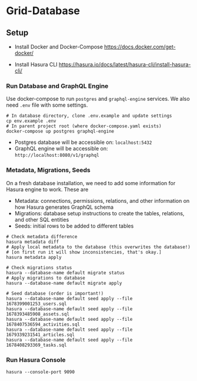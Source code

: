 # Grid-Database

## Setup

- Install Docker and Docker-Compose
  https://docs.docker.com/get-docker/

- Install Hasura CLI
  https://hasura.io/docs/latest/hasura-cli/install-hasura-cli/

### Run Database and GraphQL Engine

Use docker-compose to run `postgres` and `graphql-engine` services. We also need `.env` file with some settings.

```shell
# In database directory, clone .env.example and update settings
cp env.example .env
# In parent project root (where docker-compose.yaml exists)
docker-compose up postgres graphql-engine
```

- Postgres database will be accessible on: `localhost:5432`
- GraphQL engine will be accessible on: `http://localhost:8080/v1/graphql`

### Metadata, Migrations, Seeds

On a fresh database installation, we need to add some information for Hasura engine to work.
These are

- Metadata: connections, permissions, relations, and other information on how Hasura generates GraphQL schema
- Migrations: database setup instructions to create the tables, relations, and other SQL entities
- Seeds: initial rows to be added to different tables

```shell
# Check metadata difference
hasura metadata diff
# Apply local metadata to the database (this overwrites the database!) 
# [on first run it will show inconsistencies, that's okay.]
hasura metadata apply

# Check migrations status
hasura --database-name default migrate status
# Apply migrations to database
hasura --database-name default migrate apply

# Seed database (order is important!)
hasura --database-name default seed apply --file 1678399001253_users.sql
hasura --database-name default seed apply --file 1678393485908_assets.sql
hasura --database-name default seed apply --file 1678407536594_activities.sql
hasura --database-name default seed apply --file 1679339231541_articles.sql
hasura --database-name default seed apply --file 1678408293369_tasks.sql
```

### Run Hasura Console

```
hasura --console-port 9090
```
